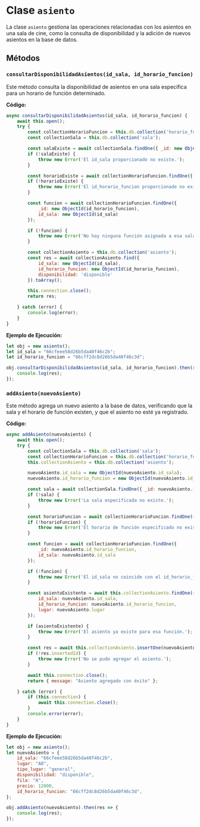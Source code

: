 # Clase `asiento`

La clase `asiento` gestiona las operaciones relacionadas con los asientos en una sala de cine, como la consulta de disponibilidad y la adición de nuevos asientos en la base de datos.

## Métodos

### `consultarDisponibilidadAsientos(id_sala, id_horario_funcion)`

Este método consulta la disponibilidad de asientos en una sala específica para un horario de función determinado.

**Código:**

```javascript
async consultarDisponibilidadAsientos(id_sala, id_horario_funcion) {
    await this.open();
    try {
        const collectionHorarioFuncion = this.db.collection('horario_funcion');
        const collectionSala = this.db.collection('sala');

        const salaExiste = await collectionSala.findOne({ _id: new ObjectId(id_sala) });
        if (!salaExiste) {
            throw new Error('El id_sala proporcionado no existe.');
        }

        const horarioExiste = await collectionHorarioFuncion.findOne({ _id: new ObjectId(id_horario_funcion) });
        if (!horarioExiste) {
            throw new Error('El id_horario_funcion proporcionado no existe.');
        }

        const funcion = await collectionHorarioFuncion.findOne({
            _id: new ObjectId(id_horario_funcion),
            id_sala: new ObjectId(id_sala)
        });

        if (!funcion) {
            throw new Error('No hay ninguna función asignada a esa sala.');
        }

        const collectionAsiento = this.db.collection('asiento');
        const res = await collectionAsiento.find({
            id_sala: new ObjectId(id_sala),
            id_horario_funcion: new ObjectId(id_horario_funcion),
            disponibilidad: 'disponible'
        }).toArray();

        this.connection.close();
        return res;

    } catch (error) {
        console.log(error);
    }
}
```

**Ejemplo de Ejecución:**

```javascript
let obj = new asiento();
let id_sala = "66cfeee58d26b5da40f46c2b";
let id_horario_funcion = "66cff2dc8d26b5da40f46c3d";

obj.consultarDisponibilidadAsientos(id_sala, id_horario_funcion).then(res => {
    console.log(res);
});
```

### `addAsiento(nuevoAsiento)`

Este método agrega un nuevo asiento a la base de datos, verificando que la sala y el horario de función existen, y que el asiento no esté ya registrado.

**Código:**

```javascript
async addAsiento(nuevoAsiento) {
    await this.open();
    try {
        const collectionSala = this.db.collection('sala');
        const collectionHorarioFuncion = this.db.collection('horario_funcion');
        this.collectionAsiento = this.db.collection('asiento');

        nuevoAsiento.id_sala = new ObjectId(nuevoAsiento.id_sala);
        nuevoAsiento.id_horario_funcion = new ObjectId(nuevoAsiento.id_horario_funcion);

        const sala = await collectionSala.findOne({ _id: nuevoAsiento.id_sala });
        if (!sala) {
            throw new Error('La sala especificada no existe.');
        }

        const horarioFuncion = await collectionHorarioFuncion.findOne({ _id: nuevoAsiento.id_horario_funcion });
        if (!horarioFuncion) {
            throw new Error('El horario de función especificado no existe.');
        }

        const funcion = await collectionHorarioFuncion.findOne({
            _id: nuevoAsiento.id_horario_funcion,
            id_sala: nuevoAsiento.id_sala
        });

        if (!funcion) {
            throw new Error('El id_sala no coincide con el id_horario_funcion.');
        }

        const asientoExistente = await this.collectionAsiento.findOne({
            id_sala: nuevoAsiento.id_sala,
            id_horario_funcion: nuevoAsiento.id_horario_funcion,
            lugar: nuevoAsiento.lugar
        });

        if (asientoExistente) {
            throw new Error('El asiento ya existe para esa función.');
        }

        const res = await this.collectionAsiento.insertOne(nuevoAsiento);
        if (!res.insertedId) {
            throw new Error('No se pudo agregar el asiento.');
        }

        await this.connection.close();
        return { message: "Asiento agregado con éxito" };

    } catch (error) {
        if (this.connection) {
            await this.connection.close();
        }
        console.error(error);
    }
}
```

**Ejemplo de Ejecución:**

```javascript
let obj = new asiento();
let nuevoAsiento = {
    id_sala: "66cfeee58d26b5da40f46c2b",
    lugar: "A8",
    tipo_lugar: "general",
    disponibilidad: "disponible",
    fila: "A",
    precio: 12000,
    id_horario_funcion: "66cff2dc8d26b5da40f46c3d",
};

obj.addAsiento(nuevoAsiento).then(res => {
    console.log(res);
});
```

